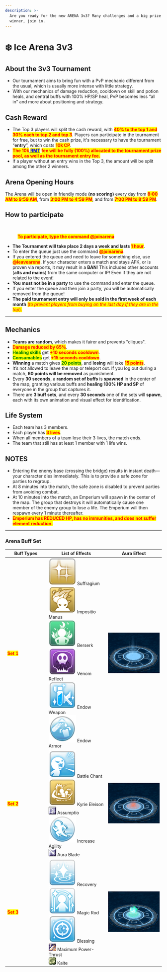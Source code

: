 ```yaml
---
description: >-
  Are you ready for the new ARENA 3v3? Many challenges and a big prize for the
  winner, join in.
---
```


# ❄️ Ice Arena 3v3

## About the 3v3 Tournament

* Our tournament aims to bring fun with a PvP mechanic different from the usual, which is usually more intense with little strategy.
* With our mechanics of damage reduction, cooldown on skill and potion heals, and central buffs with 100% HP/SP heal, PvP becomes less “all in” and more about positioning and strategy.

## Cash Reward

* The Top 3 players will split the cash reward, with <mark style="color:red;">**40% to the top 1 and 30% each to top 2 and top 3**</mark>. Players can participate in the tournament for free, but to win the cash prize, it's necessary to have the tournament “**entry**”, which costs <mark style="color:red;">**10k CP**</mark>.
* <mark style="color:red;">**The 10k**</mark>[ <mark style="color:blue;">**RMT**</mark>](basics/rmt-rules.md) <mark style="color:red;">**fee will be fully (100%) allocated to the tournament prize pool, as well as the tournament entry fee.**</mark>
* If a player without an entry wins in the Top 3, the amount will be split among the other 2 winners.

## **Arena Opening Hours**

The Arena will be open in friendly mode **(no scoring)** every day from <mark style="color:red;">**8:00 AM to 9:59 AM**</mark>, from <mark style="color:red;">**3:00 PM to 4:59 PM**</mark>, and from <mark style="color:red;">**7:00 PM to 8:59 PM**</mark>.

## How to participate

<figure><img src=".gitbook/assets/123.gif" alt=""><figcaption><p><mark style="color:red;"><strong>To participate, type the command @joinarena</strong></mark></p></figcaption></figure>

* **The Tournament will take place 2 days a week and lasts&#x20;**<mark style="color:red;">**1 hour**</mark>.
* To enter the queue just use the command <mark style="color:red;">**@joinarena**</mark>.
* If you entered the queue and need to leave for something else, use <mark style="color:red;">**@leavearena**</mark>. If your character enters a match and stays AFK, or is proven via reports, it may result in a **BAN**! This includes other accounts (**alts and mains**) from the same computer or IP! Even if they are not related to the event!
* **You must not be in a party** to use the command and enter the queue.
* If you enter the queue and then join a party, you will be automatically removed from the queue!
* **The paid tournament entry will only be sold in the first week of each month** <mark style="color:red;">(</mark>_<mark style="color:red;">to prevent players from buying on the last day if they are in the top</mark>_<mark style="color:red;">).</mark>

***

## Mechanics

* **Teams are random**, which makes it fairer and prevents "cliques".
* <mark style="color:red;">**Damage reduced by 65%**</mark>**.**
* <mark style="color:green;">**Healing skills**</mark> get <mark style="color:red;">**+10 seconds cooldown**</mark>.
* <mark style="color:green;">**Consumables**</mark> get <mark style="color:red;">**+15 seconds cooldown**</mark>.
* **Winning** a match gives <mark style="color:green;">**20 points**</mark>, and **losing** will take <mark style="color:red;">**15 points**</mark>.
* It’s not allowed to leave the map or teleport out. If you log out during a match, **60 points will be removed** as punishment.
* Every **30 seconds**, a **random set of buffs** is **spawned** in the center of the map, granting various buffs and **healing 100% HP and SP** of everyone in the group that captures it.
* There are **3 buff sets**, and every **30 seconds** one of the sets will **spawn**, each with its own animation and visual effect for identification.

## Life System

* Each team has 3 members.
* Each player has <mark style="color:red;">**3 lives**</mark>.
* When all members of a team lose their 3 lives, the match ends.
* The team that still has at least 1 member with 1 life wins.

## **NOTES**

* Entering the enemy base (crossing the bridge) results in instant death—your character dies immediately. This is to provide a safe zone for parties to regroup.
* At 8 minutes into the match, the safe zone is disabled to prevent parties from avoiding combat.
* At 10 minutes into the match, an Emperium will spawn in the center of the map. The group that destroys it will automatically cause one member of the enemy group to lose a life. The Emperium will then respawn every 1 minute thereafter.
* <mark style="color:red;">**Emperium has REDUCED HP, has no immunities, and does not suffer element reduction.**</mark>

***

### **Arena Buff Set**

<table><thead><tr><th width="163.22222900390625">Buff Types	</th><th width="237.77783203125">List of Effects</th><th width="238.11114501953125">Aura Effect</th></tr></thead><tbody><tr><td><mark style="color:red;"><strong>Set 1</strong></mark></td><td><img src=".gitbook/assets/image (508).png" alt="" data-size="line"> Suffragium<br><img src=".gitbook/assets/image (509).png" alt="" data-size="line"> Impositio Manus<br><img src=".gitbook/assets/image (510).png" alt="" data-size="line"> Berserk<br><img src=".gitbook/assets/image (511).png" alt="" data-size="line"> Venom Reflect<br><img src=".gitbook/assets/image (512).png" alt="" data-size="line"> Endow Weapon<br><img src=".gitbook/assets/image (513).png" alt="" data-size="line"> Endow Armor</td><td><img src=".gitbook/assets/33.gif" alt="" data-size="original"></td></tr><tr><td><mark style="color:red;"><strong>Set 2</strong></mark></td><td><img src=".gitbook/assets/image (514).png" alt="" data-size="line"> Battle Chant<br><img src=".gitbook/assets/image (515).png" alt="" data-size="line"> Kyrie Eleison<br><img src=".gitbook/assets/image (516).png" alt=""> Assumptio<br><img src=".gitbook/assets/image (517).png" alt="" data-size="line"> Increase Agility<br><img src=".gitbook/assets/image (518).png" alt=""> Aura Blade</td><td><img src=".gitbook/assets/44.gif" alt="" data-size="original"></td></tr><tr><td><mark style="color:red;"><strong>Set 3</strong></mark></td><td><img src=".gitbook/assets/image (519).png" alt="" data-size="line"> Recovery<br><img src=".gitbook/assets/image (520).png" alt="" data-size="line"> Magic Rod<br><img src=".gitbook/assets/image (521).png" alt="" data-size="line"> Blessing<br><img src=".gitbook/assets/image (522).png" alt=""> Maximum Power-Thrust<br><img src=".gitbook/assets/image (523).png" alt=""> Kaite</td><td><img src=".gitbook/assets/55.gif" alt="" data-size="original"></td></tr></tbody></table>
